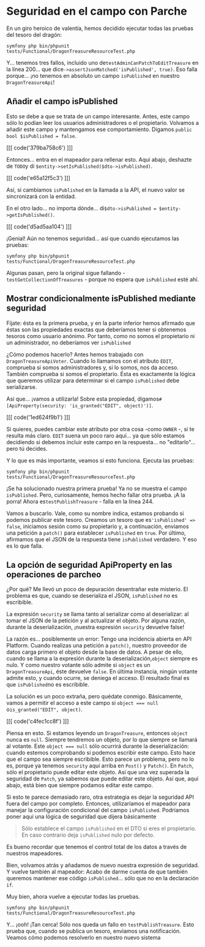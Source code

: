 # Seguridad en el campo con Parche

En un giro heroico de valentía, hemos decidido ejecutar todas las pruebas del tesoro del dragón:

```terminal-silent
symfony php bin/phpunit tests/Functional/DragonTreasureResourceTest.php
```

Y... tenemos tres fallos, incluido uno de`testAdminCanPatchToEditTreasure` en la línea 200... que dice`->assertJsonMatched('isPublished', true)`. Eso falla porque... ¡no tenemos en absoluto un campo `isPublished` en nuestro `DragonTreasureApi`!

## Añadir el campo isPublished

Esto se debe a que se trata de un campo interesante. Antes, este campo sólo lo podían leer los usuarios administradores o el propietario. Volvamos a añadir este campo y mantengamos ese comportamiento. Digamos `public bool $isPublished = false`.

[[[ code('379ba758c6') ]]]

Entonces... entra en el mapeador para rellenar esto. Aquí abajo, deshazte de `TODO`y di `$entity->setIsPublished($dto->isPublished)`.

[[[ code('e65a12f5c3') ]]]

Así, si cambiamos `isPublished` en la llamada a la API, el nuevo valor se sincronizará con la entidad.

En el otro lado... no importa dónde... di`$dto->isPublished = $entity->getIsPublished()`.

[[[ code('d5ad5aa104') ]]]

¡Genial! Aún no tenemos seguridad... así que cuando ejecutamos las pruebas:

```terminal-silent
symfony php bin/phpunit tests/Functional/DragonTreasureResourceTest.php
```

Algunas pasan, pero la original sigue fallando - `testGetCollectionOfTreasures` - porque no espera que `isPublished` esté ahí.

## Mostrar condicionalmente isPublished mediante seguridad

Fíjate: ésta es la primera prueba, y en la parte inferior hemos afirmado que éstas son las propiedades exactas que deberíamos tener si obtenemos tesoros como usuario anónimo. Por tanto, como no somos el propietario ni un administrador, no deberíamos ver `isPublished`

¿Cómo podemos hacerlo? Antes hemos trabajado con `DragonTreasureApiVoter`. Cuando lo llamamos con el atributo `EDIT`, comprueba si somos administradores y, si lo somos, nos da acceso. También comprueba si somos el propietario. Ésta es exactamente la lógica que queremos utilizar para determinar si el campo `isPublished` debe serializarse.

Así que... ¡vamos a utilizarla! Sobre esta propiedad, digamos`#[ApiProperty(security: 'is_granted("EDIT", object)')]`.

[[[ code('1ed624f9b1') ]]]

Si quieres, puedes cambiar este atributo por otra cosa -como `OWNER` -, si te resulta más claro. `EDIT` suena un poco raro aquí... ya que sólo estamos decidiendo si debemos incluir este campo en la respuesta... no "editarlo"... pero tú decides.

Y lo que es más importante, veamos si esto funciona. Ejecuta las pruebas:

```terminal-silent
symfony php bin/phpunit tests/Functional/DragonTreasureResourceTest.php
```

¡Se ha solucionado nuestra primera prueba! Ya no se muestra el campo `isPublished`. Pero, curiosamente, hemos hecho fallar otra prueba. ¡A la porra! Ahora es`testPublishTreasure` - falla en la línea 244.

Vamos a buscarlo. Vale, como su nombre indica, estamos probando si podemos publicar este tesoro. Creamos un tesoro que es`'isPublished' => false`, iniciamos sesión como su propietario y, a continuación, enviamos una petición a `patch()` para establecer `isPublished` en `true`. Por último, afirmamos que el JSON de la respuesta tiene `isPublished` verdadero.  Y eso es lo que falla.

## La opción de seguridad ApiProperty en las operaciones de parcheo

¿Por qué? Me llevó un poco de depuración desentrañar este misterio. El problema es que, cuando se deserializa el JSON, `isPublished` no es escribible.

La expresión `security` se llama tanto al serializar como al deserializar: al tomar el JSON de la petición y al actualizar el objeto. Por alguna razón, durante la deserialización, ¡nuestra expresión `security` devuelve false!

La razón es... posiblemente un error:  Tengo una incidencia abierta en API Platform. Cuando realizas una petición a `patch()`, nuestro proveedor de datos carga primero el objeto desde la base de datos. A pesar de ello, cuando se llama a la expresión durante la deserialización,`object` siempre es nulo. Y como nuestro votante sólo admite si `object` es un `DragonTreasureApi`, éste devuelve `false`. En última instancia, ningún votante admite esto, y cuando ocurre, se deniega el acceso. El resultado final es que `isPublished`no es escribible.

La solución es un poco extraña, pero quédate conmigo. Básicamente, vamos a permitir el acceso a este campo si `object === null` o`is_granted("EDIT", object)`.

[[[ code('c4fec1cc8f') ]]]

Piensa en esto. Si estamos leyendo un `DragonTreasure`, entonces `object` nunca es `null`. Siempre tendremos un objeto, por lo que siempre se llamará al votante. Este `object === null` sólo ocurrirá durante la deserialización: cuando estemos comprobando si podemos escribir este campo. Esto hace que el campo sea siempre escribible. Esto parece un problema, pero no lo es, porque ya tenemos `security` aquí arriba en `Post()` y `Patch()`. En `Patch`, sólo el propietario puede editar este objeto. Así que una vez superada la seguridad de `Patch`, ya sabemos que puede editar este objeto. Así que, aquí abajo, está bien que siempre podamos editar este campo.

Si esto te parece demasiado raro, otra estrategia es dejar la seguridad API fuera del campo por completo. Entonces, utilizaríamos el mapeador para manejar la configuración condicional del campo `isPublished`. Podríamos poner aquí una lógica de seguridad que dijera básicamente

> Sólo establece el campo `isPublished` en el DTO si eres el propietario. En caso contrario
> deja `isPublished` nulo por defecto.

Es bueno recordar que tenemos el control total de los datos a través de nuestros mapeadores.

Bien, volvamos atrás y añadamos de nuevo nuestra expresión de seguridad. Y vuelve también al mapeador: Acabo de darme cuenta de que también queremos mantener ese código `isPublished`... sólo que no en la declaración `if`.

Muy bien, ahora vuelve a ejecutar todas las pruebas.

```terminal-silent
symfony php bin/phpunit tests/Functional/DragonTreasureResourceTest.php
```

Y... ¡ooh! ¡Tan cerca! Sólo nos queda un fallo en `testPublishTreasure`. Esto prueba que, cuando se publica un tesoro, enviamos una notificación. Veamos cómo podemos resolverlo en nuestro nuevo sistema
